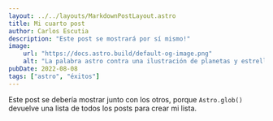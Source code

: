 ```yaml
---
layout: ../../layouts/MarkdownPostLayout.astro
title: Mi cuarto post
author: Carlos Escutia
description: "Este post se mostrará por sí mismo!"
image:
    url: "https://docs.astro.build/default-og-image.png"
    alt: "La palabra astro contra una ilustración de planetas y estrellas."
pubDate: 2022-08-08
tags: ["astro", "éxitos"]
---
```


Este post se debería mostrar junto con los otros, porque `Astro.glob()` devuelve una lista de todos los posts para crear mi lista.
